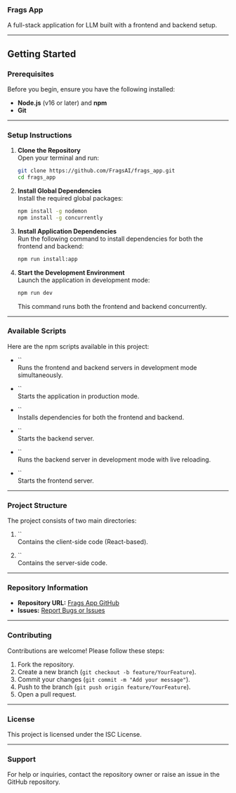 ### Frags App

A full-stack application for LLM built with a frontend and backend setup.

---

## **Getting Started**

### **Prerequisites**

Before you begin, ensure you have the following installed:

- **Node.js** (v16 or later) and **npm**
- **Git**

---

### **Setup Instructions**

1. **Clone the Repository**\
   Open your terminal and run:

   ```bash
   git clone https://github.com/FragsAI/frags_app.git
   cd frags_app
   ```

2. **Install Global Dependencies**\
   Install the required global packages:

   ```bash
   npm install -g nodemon
   npm install -g concurrently
   ```

3. **Install Application Dependencies**\
   Run the following command to install dependencies for both the frontend and backend:

   ```bash
   npm run install:app
   ```

4. **Start the Development Environment**\
   Launch the application in development mode:

   ```bash
   npm run dev
   ```

   This command runs both the frontend and backend concurrently.

---

### **Available Scripts**

Here are the npm scripts available in this project:

- \`\`\
  Runs the frontend and backend servers in development mode simultaneously.

- \`\`\
  Starts the application in production mode.

- \`\`\
  Installs dependencies for both the frontend and backend.

- \`\`\
  Starts the backend server.

- \`\`\
  Runs the backend server in development mode with live reloading.

- \`\`\
  Starts the frontend server.

---

### **Project Structure**

The project consists of two main directories:

1. \`\`\
   Contains the client-side code (React-based).

2. \`\`\
   Contains the server-side code.

---

### **Repository Information**

- **Repository URL:** [Frags App GitHub](https://github.com/FragsAI/frags_app)
- **Issues:** [Report Bugs or Issues](https://github.com/FragsAI/frags_app/issues)

---

### **Contributing**

Contributions are welcome! Please follow these steps:

1. Fork the repository.
2. Create a new branch (`git checkout -b feature/YourFeature`).
3. Commit your changes (`git commit -m "Add your message"`).
4. Push to the branch (`git push origin feature/YourFeature`).
5. Open a pull request.

---

### **License**

This project is licensed under the ISC License.

---

### **Support**

For help or inquiries, contact the repository owner or raise an issue in the GitHub repository.


